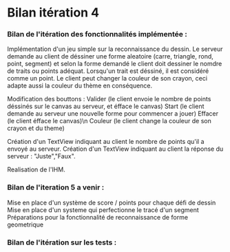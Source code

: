 # Bilan itération 4

### Bilan de l'itération des fonctionnalités implémentée :

Implémentation d'un jeu simple sur la reconnaissance du dessin. Le serveur demande au client de déssiner une forme aleatoire
(carre, triangle, rond, point, segment) et selon la forme demandé le client doit dessiner le nomdre de traits ou points adéquat.
Lorsqu'un trait est déssiné, il est considéré comme un point.
Le client peut changer la couleur de son crayon, ceci adapte aussi la couleur du thème en conséquence.

Modification des bouttons : Valider (le client envoie le nombre de points déssinés sur le canvas au serveur, et éfface le canvas)
                            Start (le client demande au serveur une nouvelle forme pour commencer a jouer)
                            Effacer (le client éfface le canvas)\n
                            Couleur (le client change la couleur de son crayon et du theme)
                            
Création d'un TextView indiquant au client le nombre de points qu'il a envoyé au serveur.
Création d'un TextView indiquant au client la réponse du serveur : "Juste","Faux".
                            

Realisation de l'IHM.


### Bilan de l'iteration 5 a venir :
Mise en place d'un système de score / points pour chaque défi de dessin
Mise en place d'un systeme qui perfectionne le tracé d'un segment
Préparations pour la fonctionnalité de reconnaissance de forme geometrique

### Bilan de l'itération sur les tests :
